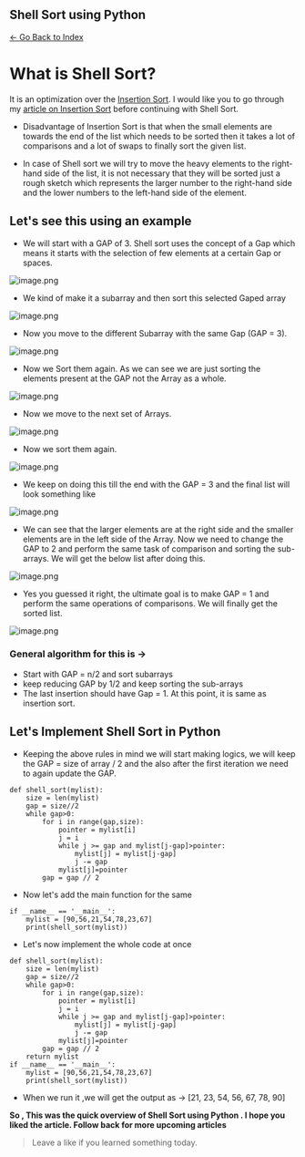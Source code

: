 ## Shell Sort using Python

> 
 [<- Go Back to Index ](https://carboncoffee.hashnode.dev/datastructures) 

# What is Shell Sort?
It is an optimization over the  [Insertion Sort](https://carboncoffee.hashnode.dev/insertion-sort-using-python). I would like you to go through my  [article on Insertion Sort](https://carboncoffee.hashnode.dev/insertion-sort-using-python)  before continuing with Shell Sort.  

- Disadvantage of Insertion Sort is that when the small elements are towards the end of the list which needs to be sorted then it takes a lot of comparisons and a lot of swaps to finally sort the given list.

- In case of Shell sort we will try to move the heavy elements to the right-hand side of the list, it is not necessary that they will be sorted just a rough sketch which represents the larger number to the right-hand side and the lower numbers to the left-hand side of the element.

## Let's see this using an example 
- We will start with a GAP of 3. Shell sort uses the concept of a Gap which means it starts with the selection of few elements at a certain Gap or spaces.

![image.png](https://cdn.hashnode.com/res/hashnode/image/upload/v1613381781077/-8gAtdLla.png)
- We kind of make it a subarray and then sort this selected Gaped array 

![image.png](https://cdn.hashnode.com/res/hashnode/image/upload/v1613381926181/n1msdMXDM.png)
- Now you move to the different Subarray with the same Gap (GAP = 3).

![image.png](https://cdn.hashnode.com/res/hashnode/image/upload/v1613381969686/-lMn81g2Q.png)
- Now we Sort them again. As we can see we are just sorting the elements present at the GAP not the Array as a whole.

![image.png](https://cdn.hashnode.com/res/hashnode/image/upload/v1613382008274/DezngG7g_.png)
- Now we move to the next set of Arrays. 

![image.png](https://cdn.hashnode.com/res/hashnode/image/upload/v1613382103031/L4EzKep-j.png)
- Now we sort them again.

![image.png](https://cdn.hashnode.com/res/hashnode/image/upload/v1613382131535/3paynESvv.png)
- We keep on doing this till the end with the GAP = 3 and the final list will look something like 

![image.png](https://cdn.hashnode.com/res/hashnode/image/upload/v1613382245236/VaWih4qkF.png)
- We can see that the larger elements are at the right side and the smaller elements are in the left side of the Array. Now we need to change the GAP to 2 and perform the same task of comparison and sorting the sub-arrays. We will get the below list after doing this.

![image.png](https://cdn.hashnode.com/res/hashnode/image/upload/v1613382412869/momcWKKTY.png)
- Yes you guessed it right, the ultimate goal is to make GAP = 1  and perform the same operations of comparisons. We will finally get the sorted list.

![image.png](https://cdn.hashnode.com/res/hashnode/image/upload/v1613382653314/eMZYwEl3y_.png)
 
### General algorithm for this is ->
- Start with GAP = n/2 and sort subarrays 
- keep reducing GAP by 1/2 and keep sorting the sub-arrays 
- The last insertion should have Gap = 1. At this point, it is same as insertion sort.

## Let's Implement Shell Sort in Python 

- Keeping the above rules in mind we will start making logics, we will keep the GAP = size of array / 2 and the also after the first iteration we need to again update the GAP.

```
def shell_sort(mylist):
    size = len(mylist)
    gap = size//2
    while gap>0:
        for i in range(gap,size):
            pointer = mylist[i]
            j = i
            while j >= gap and mylist[j-gap]>pointer:
                mylist[j] = mylist[j-gap]
                j -= gap
            mylist[j]=pointer
        gap = gap // 2
``` 
- Now let's add the main function for the same

```
if __name__ == '__main__':
    mylist = [90,56,21,54,78,23,67]
    print(shell_sort(mylist)) 
``` 
- Let's now implement the whole code at once

```
def shell_sort(mylist):
    size = len(mylist)
    gap = size//2
    while gap>0:
        for i in range(gap,size):
            pointer = mylist[i]
            j = i
            while j >= gap and mylist[j-gap]>pointer:
                mylist[j] = mylist[j-gap]
                j -= gap
            mylist[j]=pointer
        gap = gap // 2
    return mylist
if __name__ == '__main__':
    mylist = [90,56,21,54,78,23,67]
    print(shell_sort(mylist)) 
``` 

- When we run it ,we will get the output as -> [21, 23, 54, 56, 67, 78, 90]

**So , This was the quick overview of Shell Sort using Python . I hope you liked the article. Follow back for more upcoming articles**


> Leave a like if you learned something today.
